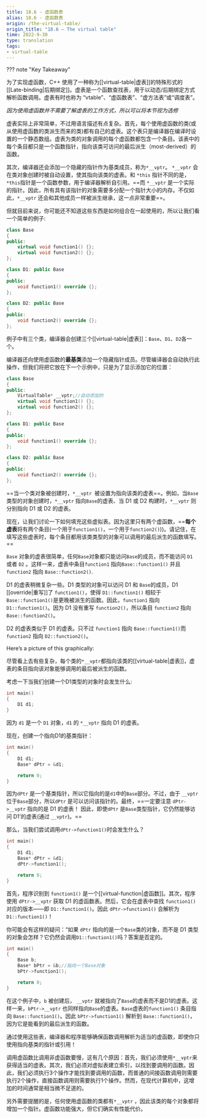 ```yaml
---
title: 18.6 - 虚函数表
alias: 18.6 - 虚函数表
origin: /the-virtual-table/
origin_title: "18.6 — The virtual table"
time: 2022-9-30
type: translation
tags:
- virtual-table
---
```


??? note "Key Takeaway"

	

为了实现虚函数，C++ 使用了一种称为[[virtual-table|虚表]]的特殊形式的[[Late-binding|后期绑定]]。虚表是一个函数查找表，用于以动态/后期绑定方式解析函数调用。虚表有时也称为 “vtable”、“虚函数表”、“虚方法表”或“调度表”。

*因为使用虚函数并不需要了解虚表的工作方式，所以可以将本节视为选修*


虚表实际上非常简单，不过用语言描述有点复杂。首先，每个使用虚函数的类(或从使用虚函数的类派生而来的类)都有自己的虚表。这个表只是编译器在编译时设置的一个静态数组。虚表为类的对象调用的每个虚函数都包含一个条目。该表中的每个条目都只是一个函数指针，指向该类可访问的最后派生（most-derived）的函数。

其次，编译器还会添加一个隐藏的指针作为基类成员，称为`*__vptr`。 `*__vptr` 会在类对象创建时被自动设置，使其指向该类的虚表。和 `*this` 指针不同的是，`*this`指针是一个函数参数，用于编译器解析自引用。==而 `*__vptr` 是一个实际的指针。因此，所有具有该指针的对象需要多分配一个指针大小的内存。不仅如此，`*__vptr` 还会和其他成员一样被派生继承，这一点非常重要==。

但就目前来说，你可能还不知道这些东西是如何组合在一起使用的，所以让我们看一个简单的例子:


```cpp
class Base
{
public:
    virtual void function1() {};
    virtual void function2() {};
};

class D1: public Base
{
public:
    void function1() override {};
};

class D2: public Base
{
public:
    void function2() override {};
};
```

例子中有三个类，编译器会创建三个[[virtual-table|虚表]]：`Base`、`D1`、`D2`各一个。

编译器还向使用虚函数的**最基类**添加一个隐藏指针成员。尽管编译器会自动执行此操作，但我们将把它放在下一个示例中，只是为了显示添加它的位置：

```cpp
class Base
{
public:
    VirtualTable* __vptr;//自动添加的
    virtual void function1() {};
    virtual void function2() {};
};

class D1: public Base
{
public:
    void function1() override {};
};

class D2: public Base
{
public:
    void function2() override {};
};
```


==当一个类对象被创建时，`*__vptr `被设置为指向该类的虚表==。例如，当`Base`类型的对象创建时，`*__vptr` 指向`Base`的虚表、当 D1 或 D2 构建时，`*__vptr` 则分别指向 D1 或 D2 的虚表。

现在，让我们讨论一下如何填充这些虚拟表。因为这里只有两个虚函数，==**每个虚表**将有两个条目(一个用于`function1()`，一个用于`function2()`))。请记住，在填写这些虚表时，每个条目都用该类类型的对象可以调用的最后派生的函数填写。==

`Base` 对象的虚表很简单，任何`Base`对象都只能访问`Base`的成员，而不能访问 `D1` 或者 `D2` 。这样一来，虚表中条目`function1` 指向`Base::function1()` 并且 `function2` 指向 `Base::function2()`.

D1 的虚表稍微复杂一些。D1 类型的对象可以访问 D1 和 `Base`的成员，D1 [[override|重写]]了 `function1()`，使得 `D1::function1()` 相较于 `Base::function1()`是更晚被派生的函数。因此，`function1` 指向 `D1::function1()`。因为 D1 没有重写 `function2()`，所以条目 `function2` 指向`Base::function2()`。

D2 的虚表类似于 D1 的虚表。只不过 `function1` 指向 `Base::function1()`而 `function2` 指向 `D2::function2()`。

Here’s a picture of this graphically:

尽管看上去有些复杂，每个类的`*__vptr`都指向该类的[[virtual-table|虚表]]，虚表的条目指向该对象能够调用的最后被派生的函数。 

考虑一下当我们创建一个D1类型的对象时会发生什么:

```cpp
int main()
{
    D1 d1;
}
```


因为 `d1` 是一个 `D1` 对象，`d1` 的 `*__vptr` 指向 D1 的虚表。

现在，创建一个指向D1的基类指针：

```cpp
int main()
{
    D1 d1;
    Base* dPtr = &d1;

    return 0;
}
```


因为`dPtr` 是一个基类指针，所以它指向的是`d1`中的`Base`部分。不过，由于 `__vptr` 位于`Base`部分，所以`dPtr` 是可以访问该指针的。最终，==一定要注意 `dPtr->__vptr`  指向的是 D1 的虚表！ 因此，即使`dPtr` 是`Base`类型指针，它仍然能够访问 D1’的虚表(通过 `__vptr`)。==

那么，当我们尝试调用`dPtr->function1()`时会发生什么？

```cpp
int main()
{
    D1 d1;
    Base* dPtr = &d1;
    dPtr->function1();

    return 0;
}
```

首先，程序识别到 `function1()` 是一个[[virtual-function|虚函数]]。其次，程序使用 `dPtr->__vptr` 获取 D1 的虚函数表。然后，它会在虚表中查找 `function1()` 对应的版本——即 `D1::function1()`。因此 `dPtr->function1()` 会解析为 `D1::function1()`！

你可能会有这样的疑问：“如果 `dPtr` 指向的是一个`Base`类的对象，而不是 D1 类型的对象会怎样？它仍然会调用`D1::function1()`吗？答案是否定的。

```cpp
int main()
{
    Base b;
    Base* bPtr = &b;//指向一个Base对象
    bPtr->function1();

    return 0;
}
```


在这个例子中，`b` 被创建后， `__vptr` 就被指向了`Base`的虚表而不是D1的虚表。这样一来，`bPtr->__vptr` 也同样指向`Base`的虚表。`Base`虚表的`function1()` 条目指向 `Base::function1()`。因此 `bPtr->function1()` 解析到 `Base::function1()`，因为它是能看到的最后派生的函数。

通过使用这些表，编译器和程序能够确保函数调用解析为适当的虚函数，即使你只使用指向基类的指针或引用！

调用虚函数比调用非虚函数要慢，这有几个原因：首先，我们必须使用`*__vptr`来获得适当的虚表。其次，我们必须对虚拟表建立索引，以找到要调用的函数。因此，我们必须执行3个操作才能找到要调用的函数，而普通的间接函数调用则需要执行2个操作，直接函数调用则需要执行1个操作。然而，在现代计算机中，这增加的时间通常是相当微不足道的。

另外需要提醒的是，任何使用虚函数的类都有`*__vptr` ，因此该类的每个对象都将增加一个指针。虚函数功能强大，但它们确实有性能代价。
